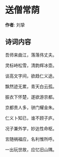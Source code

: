 # 送僧常荫

**作者**: 刘挚

## 诗词内容

吾师来曲江，落落伟丈夫。

灵标峙松雪，清韵辉冰壶。

谈高文字间，欲趋仁义途。

飘然迹无累，青天白云孤。

振衣下怀楚，遂欲游京都。

京都贵人多，骈门耀金朱。

仁义卜知已，谁不顾子庐。

况子兼外学，妙达性命枢。

言随祸福应，名利惟所呼。

一出玩世故，应忆旧山隅。

